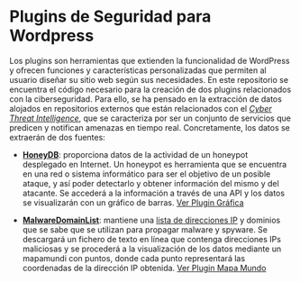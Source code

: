 # Plugins de Seguridad para Wordpress
Los plugins son herramientas que extienden la funcionalidad de WordPress y ofrecen funciones y características personalizadas que permiten al usuario diseñar su sitio web según sus necesidades. En este repositorio se encuentra el código necesario para la creación de dos plugins relacionados con la ciberseguridad. Para ello, se ha pensado en la extracción de datos alojados en repositorios externos que están relacionados con el *[Cyber Threat Intelligence](https://github.com/hslatman/awesome-threat-intelligence)*, que se caracteriza por ser un conjunto de servicios que predicen y notifican amenazas en tiempo real. Concretamente, los datos se extraerán de dos fuentes:

- **[HoneyDB](https://riskdiscovery.com/honeydb/)**: proporciona datos de la actividad de un honeypot desplegado en Internet. Un honeypot es herramienta que se encuentra en una red o sistema informático para ser el objetivo de un posible ataque, y así poder detectarlo y obtener información del mismo y del atacante. Se accederá a la información a través de una API y los datos se visualizarán con un gráfico de barras. [Ver Plugin Gráfica](https://github.com/jgfc1/Plugins-Seguridad-Wordpress/tree/master/Plugin%20Gr%C3%A1fica) 



- **[MalwareDomainList](https://www.malwaredomainlist.com/)**: mantiene una [lista de direcciones IP](http://www.malwaredomainlist.com/hostslist/ip.txt) y dominios que se sabe que se utilizan para propagar malware y spyware. Se descargará un fichero de texto en línea que contenga direcciones IPs maliciosas y se procederá a la visualización de los datos mediante un mapamundi con puntos, donde cada punto representará las coordenadas de la dirección IP obtenida. [Ver Plugin Mapa Mundo](https://github.com/jgfc1/Plugins-Seguridad-Wordpress/tree/master/Plugin%20Mapa%20Mundo)



